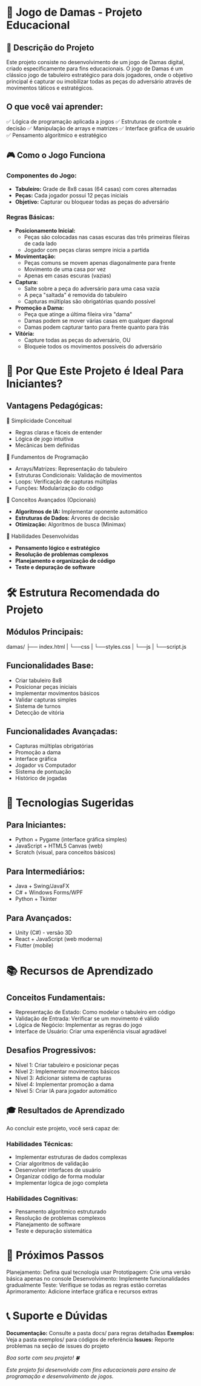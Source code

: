 # 🎯 Jogo de Damas - Projeto Educacional
## 📝 Descrição do Projeto
Este projeto consiste no desenvolvimento de um jogo de Damas digital, criado especificamente para fins educacionais. O jogo de Damas é um clássico jogo de tabuleiro estratégico para dois jogadores, onde o objetivo principal é capturar ou imobilizar todas as peças do adversário através de movimentos táticos e estratégicos.

## O que você vai aprender:
✅ Lógica de programação aplicada a jogos
✅ Estruturas de controle e decisão
✅ Manipulação de arrays e matrizes
✅ Interface gráfica de usuário
✅ Pensamento algorítmico e estratégico

## 🎮 Como o Jogo Funciona
### Componentes do Jogo:
* **Tabuleiro:** Grade de 8x8 casas (64 casas) com cores alternadas
* **Peças:** Cada jogador possui 12 peças iniciais
* **Objetivo:** Capturar ou bloquear todas as peças do adversário

### Regras Básicas:
* **Posicionamento Inicial:**
    * Peças são colocadas nas casas escuras das três primeiras fileiras de cada lado
    * Jogador com peças claras sempre inicia a partida
* **Movimentação:**
    * Peças comuns se movem apenas diagonalmente para frente
    * Movimento de uma casa por vez
    * Apenas em casas escuras (vazias)
* **Captura:**
    * Salte sobre a peça do adversário para uma casa vazia
    * A peça "saltada" é removida do tabuleiro
    * Capturas múltiplas são obrigatórias quando possível
* **Promoção a Dama:**
    * Peça que atinge a última fileira vira "dama"
    * Damas podem se mover várias casas em qualquer diagonal
    * Damas podem capturar tanto para frente quanto para trás
* **Vitória:**
    * Capture todas as peças do adversário, OU
    * Bloqueie todos os movimentos possíveis do adversário

# 🎯 Por Que Este Projeto é Ideal Para Iniciantes?
## Vantagens Pedagógicas:
🔹 Simplicidade Conceitual
* Regras claras e fáceis de entender
* Lógica de jogo intuitiva
* Mecânicas bem definidas

🔹 Fundamentos de Programação

* Arrays/Matrizes: Representação do tabuleiro
* Estruturas Condicionais: Validação de movimentos
* Loops: Verificação de capturas múltiplas
* Funções: Modularização do código

🔹 Conceitos Avançados (Opcionais)
* **Algoritmos de IA:** Implementar oponente automático
* **Estruturas de Dados:** Árvores de decisão
* **Otimização:** Algoritmos de busca (Minimax)

🔹 Habilidades Desenvolvidas
* **Pensamento lógico e estratégico**
* **Resolução de problemas complexos**
* **Planejamento e organização de código**
* **Teste e depuração de software**

# 🛠️ Estrutura Recomendada do Projeto
## Módulos Principais:
damas/
├── index.html
|   └──css
|       └──styles.css
|   └──js
|       └──script.js

## Funcionalidades Base:
 * Criar tabuleiro 8x8
 * Posicionar peças iniciais
 * Implementar movimentos básicos
 * Validar capturas simples
 * Sistema de turnos
 * Detecção de vitória

## Funcionalidades Avançadas:
 * Capturas múltiplas obrigatórias
 * Promoção a dama
 * Interface gráfica
 * Jogador vs Computador
 * Sistema de pontuação
 * Histórico de jogadas

# 🚀 Tecnologias Sugeridas
## Para Iniciantes:
* Python + Pygame (interface gráfica simples)
* JavaScript + HTML5 Canvas (web)
* Scratch (visual, para conceitos básicos)

## Para Intermediários:
* Java + Swing/JavaFX
* C# + Windows Forms/WPF
* Python + Tkinter

## Para Avançados:
* Unity (C#) - versão 3D
* React + JavaScript (web moderna)
* Flutter (mobile)

# 📚 Recursos de Aprendizado
## Conceitos Fundamentais:
* Representação de Estado: Como modelar o tabuleiro em código
* Validação de Entrada: Verificar se um movimento é válido
* Lógica de Negócio: Implementar as regras do jogo
* Interface de Usuário: Criar uma experiência visual agradável
## Desafios Progressivos:
* Nível 1: Criar tabuleiro e posicionar peças
* Nível 2: Implementar movimentos básicos
* Nível 3: Adicionar sistema de capturas
* Nível 4: Implementar promoção a dama
* Nível 5: Criar IA para jogador automático

## 🎓 Resultados de Aprendizado
Ao concluir este projeto, você será capaz de:
### Habilidades Técnicas:
* Implementar estruturas de dados complexas
* Criar algoritmos de validação
* Desenvolver interfaces de usuário
* Organizar código de forma modular
* Implementar lógica de jogo completa

### Habilidades Cognitivas:
* Pensamento algorítmico estruturado
* Resolução de problemas complexos
* Planejamento de software
* Teste e depuração sistemática

# 🎯 Próximos Passos
Planejamento: Defina qual tecnologia usar
Prototipagem: Crie uma versão básica apenas no console
Desenvolvimento: Implemente funcionalidades gradualmente
Teste: Verifique se todas as regras estão corretas
Aprimoramento: Adicione interface gráfica e recursos extras

# 📞 Suporte e Dúvidas
**Documentação:** Consulte a pasta docs/ para regras detalhadas
**Exemplos:** Veja a pasta exemplos/ para códigos de referência
**Issues:** Reporte problemas na seção de issues do projeto

*Boa sorte com seu projeto! 🍀*

*Este projeto foi desenvolvido com fins educacionais para ensino de programação e desenvolvimento de jogos.*